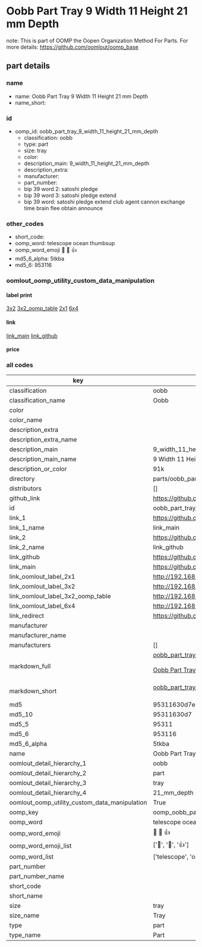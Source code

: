 # Oobb Part Tray 9 Width 11 Height 21 mm Depth  

note: This is part of OOMP the Oopen Organization Method For Parts. For more details: https://github.com/oomlout/oomp_base

##  part details
  







### name
* name: Oobb Part Tray 9 Width 11 Height 21 mm Depth
* name_short: 
### id
* oomp_id: oobb_part_tray_9_width_11_height_21_mm_depth
  * classification: oobb
  * type: part
  * size: tray
  * color: 
  * description_main: 9_width_11_height_21_mm_depth
  * description_extra: 
  * manufacturer: 
  * part_number: 
  * bip 39 word 2: satoshi pledge
  * bip 39 word 3: satoshi pledge extend
  * bip 39 word: satoshi pledge extend club agent cannon exchange time brain flee obtain announce

### other_codes
* short_code: 
* oomp_word: telescope ocean thumbsup
* oomp_word_emoji :telescope: :ocean: :thumbsup:
* md5_6_alpha: 5tkba
* md5_6: 953116






### oomlout_oomp_utility_custom_data_manipulation
#### label print
[3x2](http://192.168.1.245:1112/?label=oomp%205tkba)
[3x2_oomp_table](http://192.168.1.108:1112/?label=oomp%205tkba)
[2x1](http://192.168.1.242:1112/?label=oomp%205tkba)
[6x4](http://192.168.1.55:1112/?label=oomp%205tkba)    

#### link

[link_main](https://github.com/oomlout/oomlout_oomp_version_1_messy/tree/main/parts/oobb_part_tray_9_width_11_height_21_mm_depth) [link_github](https://github.com/oomlout/oomlout_oomp_version_1_messy/tree/main/parts/oobb_part_tray_9_width_11_height_21_mm_depth)                             

#### price







### all codes 
| key | value |  
| --- | --- |  
| classification | oobb |  
| classification_name | Oobb |  
| color |  |  
| color_name |  |  
| description_extra |  |  
| description_extra_name |  |  
| description_main | 9_width_11_height_21_mm_depth |  
| description_main_name | 9 Width 11 Height 21 mm Depth |  
| description_or_color | 91k |  
| directory | parts/oobb_part_tray_9_width_11_height_21_mm_depth |  
| distributors | [] |  
| github_link | https://github.com/oomlout/oomlout_oomp_part_src/tree/main/parts/oobb_part_tray_9_width_11_height_21_mm_depth |  
| id | oobb_part_tray_9_width_11_height_21_mm_depth |  
| link_1 | https://github.com/oomlout/oomlout_oomp_version_1_messy/tree/main/parts/oobb_part_tray_9_width_11_height_21_mm_depth |  
| link_1_name | link_main |  
| link_2 | https://github.com/oomlout/oomlout_oomp_version_1_messy/tree/main/parts/oobb_part_tray_9_width_11_height_21_mm_depth |  
| link_2_name | link_github |  
| link_github | https://github.com/oomlout/oomlout_oomp_version_1_messy/tree/main/parts/oobb_part_tray_9_width_11_height_21_mm_depth |  
| link_main | https://github.com/oomlout/oomlout_oomp_version_1_messy/tree/main/parts/oobb_part_tray_9_width_11_height_21_mm_depth |  
| link_oomlout_label_2x1 | http://192.168.1.242:1112/?label=oomp%205tkba |  
| link_oomlout_label_3x2 | http://192.168.1.245:1112/?label=oomp%205tkba |  
| link_oomlout_label_3x2_oomp_table | http://192.168.1.108:1112/?label=oomp%205tkba |  
| link_oomlout_label_6x4 | http://192.168.1.55:1112/?label=oomp%205tkba |  
| link_redirect | https://github.com/oomlout/oomlout_oomp_version_1_messy/tree/main/parts/oobb_part_tray_9_width_11_height_21_mm_depth |  
| manufacturer |  |  
| manufacturer_name |  |  
| manufacturers | [] |  
| markdown_full | [oobb_part_tray_9_width_11_height_21_mm_depth](none)<br>[](none)<br>[Oobb Part Tray 9 Width 11 Height 21 Mm Depth](none)<br><br> |  
| markdown_short | [oobb_part_tray_9_width_11_height_21_mm_depth](none)<br><br> |  
| md5 | 95311630d7e249d4858272c2a1e9a5fb |  
| md5_10 | 95311630d7 |  
| md5_5 | 95311 |  
| md5_6 | 953116 |  
| md5_6_alpha | 5tkba |  
| name | Oobb Part Tray 9 Width 11 Height 21 mm Depth |  
| oomlout_detail_hierarchy_1 | oobb |  
| oomlout_detail_hierarchy_2 | part |  
| oomlout_detail_hierarchy_3 | tray |  
| oomlout_detail_hierarchy_4 | 21_mm_depth |  
| oomlout_oomp_utility_custom_data_manipulation | True |  
| oomp_key | oomp_oobb_part_tray_9_width_11_height_21_mm_depth |  
| oomp_word | telescope ocean thumbsup |  
| oomp_word_emoji | :telescope: :ocean: :thumbsup: |  
| oomp_word_emoji_list | [':telescope:', ':ocean:', ':thumbsup:'] |  
| oomp_word_list | ['telescope', 'ocean', 'thumbsup'] |  
| part_number |  |  
| part_number_name |  |  
| short_code |  |  
| short_name |  |  
| size | tray |  
| size_name | Tray |  
| type | part |  
| type_name | Part |  
